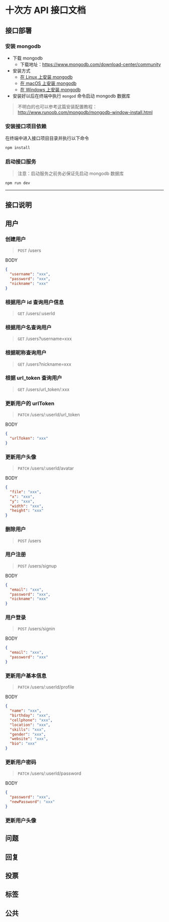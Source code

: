 # 十次方 API 接口文档

## 接口部署

### 安装 mongodb

- 下载 mongodb
  + 下载地址：https://www.mongodb.com/download-center/community
- 安装方式
  + [在 Linux 上安装 mongodb](https://docs.mongodb.com/manual/administration/install-on-linux/)
  + [在 macOS 上安装 mongodb](https://docs.mongodb.com/manual/tutorial/install-mongodb-on-os-x/)
  + [在 Windows 上安装 mongodb](https://docs.mongodb.com/manual/tutorial/install-mongodb-on-windows/)
- 安装好以后在终端中执行 `mongod` 命令启动 mongodb 数据库

> 不明白的也可以参考这篇安装配置教程：http://www.runoob.com/mongodb/mongodb-window-install.html

### 安装接口项目依赖

在终端中进入接口项目目录并执行以下命令

```bash
npm install
```

### 启动接口服务

> 注意：启动服务之前务必保证先启动 mongodb 数据库

```bash
npm run dev
```

---

## 接口说明

## 用户

### 创建用户

> `POST` /users

BODY

```json
{
  "username": "xxx",
  "password": "xxx",
  "nickname": "xxx"
}
```

### 根据用户 id 查询用户信息

> `GET` /users/:userId

### 根据用户名查询用户

> `GET` /users?username=xxx

### 根据昵称查询用户

> `GET` /users?nickname=xxx

### 根据 url_token 查询用户

> `GET` /users/url_token/:xxx

### 更新用户的 urlToken

> `PATCH` /users/:userId/url_token

BODY

```json
{
  "urlToken": "xxx"
}
```

### 更新用户头像

> `PATCH` /users/:userId/avatar

BODY

```json
{
  "file": "xxx",
  "x": "xxx",
  "y": "xxx",
  "width": "xxx",
  "height": "xxx"
}
```

### 删除用户

> `POST` /users

### 用户注册

> `POST` /users/signup

BODY

```json
{
  "email": "xxx",
  "password": "xxx",
  "nickname": "xxx"
}
```

### 用户登录

> `POST` /users/signin

BODY

```json
{
  "email": "xxx",
  "password": "xxx"
}
```

### 更新用户基本信息

> `PATCH` /users/:userId/profile

BODY

```json
{
  "name": "xxx",
  "birthday": "xxx",
  "cellphone": "xxx",
  "location": "xxx",
  "skills": "xxx",
  "gender": "xxx",
  "website": "xxx",
  "bio": "xxx"
}
```

### 更新用户密码

> `PATCH` /users/:userId/password

BODY

```json
{
  "password": "xxx",
  "newPassword": "xxx"
}
```

### 更新用户头像

## 问题

## 回复

## 投票

## 标签

## 公共

